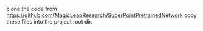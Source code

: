 clone the code from https://github.com/MagicLeapResearch/SuperPointPretrainedNetwork
copy these files into the project root dir.
